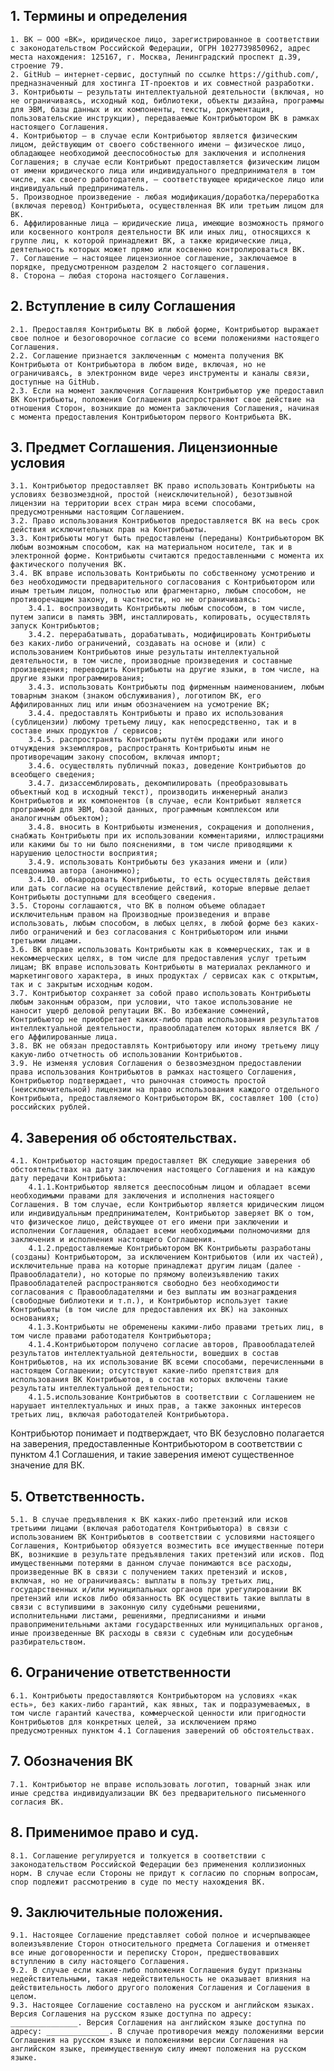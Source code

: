 ## 1. Термины и определения

    1. ВК – ООО «ВК», юридическое лицо, зарегистрированное в соответствии с законодательством Российской Федерации, ОГРН 1027739850962, адрес места нахождения: 125167, г. Москва, Ленинградский проспект д.39, строение 79.
    2. GitHub – интернет-сервис, доступный по ссылке https://github.com/, предназначенный для хостинга IT-проектов и их совместной разработки.
    3. Контрибьюты – результаты интеллектуальной деятельности (включая, но не ограничиваясь, исходный код, библиотеки, объекты дизайна, программы для ЭВМ, базы данных и их компоненты, тексты, документация, пользовательские инструкции), передаваемые Контрибьютором ВК в рамках настоящего Соглашения. 
    4. Контрибьютор – в случае если Контрибьютор является физическим лицом, действующим от своего собственного имени – физическое лицо, обладающее необходимой дееспособностью для заключения и исполнения Соглашения; в случае если Контрибьют предоставляется физическим лицом от имени юридического лица или индивидуального предпринимателя в том числе, как своего работодателя, – соответствующее юридическое лицо или индивидуальный предприниматель.
    5. Производное произведение - любая модификация/доработка/переработка (включая перевод) Контрибьюта, осуществленная ВК или третьим лицом для ВК.
    6. Аффилированные лица – юридические лица, имеющие возможность прямого или косвенного контроля деятельности ВК или иных лиц, относящихся к группе лиц, к которой принадлежит ВК, а также юридические лица, деятельность которых может прямо или косвенно контролироваться ВК.
    7. Соглашение – настоящее лицензионное соглашение, заключаемое в порядке, предусмотренном разделом 2 настоящего соглашения.
    8. Сторона – любая сторона настоящего Соглашения.

## 2. Вступление в силу Соглашения

    2.1. Предоставляя Контрибьюты ВК в любой форме, Контрибьютор выражает свое полное и безоговорочное согласие со всеми положениями настоящего Соглашения.
    2.2. Соглашение признается заключенным с момента получения ВК Контрибьюта от Контрибьютора в любом виде, включая, но не ограничиваясь, в электронном виде через инструменты и каналы связи, доступные на GitHub.
    2.3. Если на момент заключения Соглашения Контрибьютор уже предоставил ВК Контрибьюты, положения Соглашения распространяют свое действие на отношения Сторон, возникшие до момента заключения Соглашения, начиная с момента предоставления Контрибьютором первого Контрибьюта ВК. 

## 3. Предмет Соглашения. Лицензионные условия

    3.1. Контрибьютор предоставляет ВК право использовать Контрибьюты на условиях безвозмездной, простой (неисключительной), безотзывной лицензии на территории всех стран мира всеми способами, предусмотренными настоящим Соглашением.
    3.2. Право использования Контрибьютов предоставляется ВК на весь срок действия исключительных прав на Контрибьюты.
    3.3. Контрибьюты могут быть предоставлены (переданы) Контрибьютором ВК любым возможным способом, как на материальном носителе, так и в электронной форме. Контрибьюты считаются предоставленными с момента их фактического получения ВК.
    3.4. ВК вправе использовать Контрибьюты по собственному усмотрению и без необходимости предварительного согласования с Контрибьютором или иным третьим лицом, полностью или фрагментарно, любым способом, не противоречащим закону, в частности, но не ограничиваясь:
        3.4.1. воспроизводить Контрибьюты любым способом, в том числе, путем записи в память ЭВМ, инсталлировать, копировать, осуществлять запуск Контрибьютов;
        3.4.2. перерабатывать, дорабатывать, модифицировать Контрибьюты без каких-либо ограничений, создавать на основе и (или) с использованием Контрибьютов иные результаты интеллектуальной деятельности, в том числе, производные произведения и составные произведения; переводить Контрибьюты на другие языки, в том числе, на другие языки программирования;
        3.4.3. использовать Контрибьюты под фирменным наименованием, любым товарным знаком (знаком обслуживания), логотипом ВК, его Аффилированных лиц или иным обозначением на усмотрение ВК;
        3.4.4. предоставлять Контрибьюты и право их использования (сублицензии) любому третьему лицу, как непосредственно, так и в составе иных продуктов / сервисов;
        3.4.5. распространять Контрибьюты путём продажи или иного отчуждения экземпляров, распространять Контрибьюты иным не противоречащим закону способом, включая импорт;
        3.4.6. осуществлять публичный показ, доведение Контрибьютов до всеобщего сведения;
        3.4.7. дизассемблировать, декомпилировать (преобразовывать объектный код в исходный текст), производить инженерный анализ Контрибьютов и их компонентов (в случае, если Контрибьют является программой для ЭВМ, базой данных, программным комплексом или аналогичным объектом);
        3.4.8. вносить в Контрибьюты изменения, сокращения и дополнения, снабжать Контрибьюты при их использовании комментариями, иллюстрациями или какими бы то ни было пояснениями, в том числе приводящими к нарушению целостности восприятия;
        3.4.9. использовать Контрибьюты без указания имени и (или) псевдонима автора (анонимно);
        3.4.10. обнародовать Контрибьюты, то есть осуществлять действия или дать согласие на осуществление действий, которые впервые делает Контрибьюты доступными для всеобщего сведения.
    3.5. Стороны соглашаются, что ВК в полном объеме обладает исключительным правом на Производные произведения и вправе использовать, любым способом, в любых целях, в любой форме без каких-либо ограничений и без согласования с Контрибьютором или иными третьими лицами.
    3.6. ВК вправе использовать Контрибьюты как в коммерческих, так и в некоммерческих целях, в том числе для предоставления услуг третьим лицам; ВК вправе использовать Контрибьюты в материалах рекламного и маркетингового характера, в иных продуктах / сервисах как с открытым, так и с закрытым исходным кодом. 
    3.7. Контрибьютор сохраняет за собой право использовать Контрибьюты любым законным образом, при условии, что такое использование не наносит ущерб деловой репутации ВК. Во избежание сомнений, Контрибьютор не приобретает каких-либо прав использования результатов интеллектуальной деятельности, правообладателем которых является ВК / его Аффилированные лица.
    3.8. ВК не обязан предоставлять Контрибьютору или иному третьему лицу какую-либо отчетность об использовании Контрибьютов.
    3.9. Не изменяя условия Соглашения о безвозмездном предоставлении права использования Контрибьютов в рамках настоящего Соглашения, Контрибьютор подтверждает, что рыночная стоимость простой (неисключительной) лицензии на право использования каждого отдельного Контрибьюта, предоставляемого Контрибьютором ВК, составляет 100 (сто) российских рублей.

## 4. Заверения об обстоятельствах.

    4.1. Контрибьютор настоящим предоставляет ВК следующие заверения об обстоятельствах на дату заключения настоящего Соглашения и на каждую дату передачи Контрибьюта:
        4.1.1.Контрибьютор является дееспособным лицом и обладает всеми необходимыми правами для заключения и исполнения настоящего Соглашения. В том случае, если Контрибьютор является юридическим лицом или индивидуальным предпринимателем, Контрибьютор заверяет ВК о том, что физическое лицо, действующее от его имени при заключении и исполнении Соглашения, обладает всеми необходимыми полномочиями для заключения и исполнения настоящего Соглашения.
        4.1.2.предоставляемые Контрибьютором ВК Контрибьюты разработаны (созданы) Контрибьютором, за исключением Контрибьютов (или их частей), исключительные права на которые принадлежат другим лицам (далее - Правообладатели), но которые по прямому волеизъявлению таких Правообладателей распространяются свободно без необходимости согласования с Правообладателями и без выплаты им вознаграждения (свободные библиотеки и т.п.), и Контрибьютор использует такие Контрибьюты (в том числе для предоставления их ВК) на законных основаниях;
        4.1.3.Контрибьюты не обременены какими-либо правами третьих лиц, в том числе правами работодателя Контрибьютора;
        4.1.4.Контрибьютором получено согласие авторов, Правообладателей результатов интеллектуальной деятельности, вошедших в состав Контрибьютов, на их использование ВК всеми способами, перечисленными в настоящем Соглашении; отсутствуют какие-либо препятствия для использования ВК Контрибьютов, в состав которых включены такие результаты интеллектуальной деятельности;
        4.1.5.использование Контрибьютов в соответствии с Соглашением не нарушает интеллектуальных и иных прав, а также законных интересов третьих лиц, включая работодателей Контрибьютора. 
Контрибьютор понимает и подтверждает, что ВК безусловно полагается на заверения, предоставленные Контрибьютором в соответствии с пунктом 4.1 Соглашения, и такие заверения имеют существенное значение для ВК.

## 5. Ответственность.

    5.1. В случае предъявления к ВК каких-либо претензий или исков третьими лицами (включая работодателя Контрибьютора) в связи с использованием ВК Контрибьютов в соответствии с условиями настоящего Соглашения, Контрибьютор обязуется возместить все имущественные потери ВК, возникшие в результате предъявления таких претензий или исков. Под имущественными потерями в данном случае понимаются все расходы, произведенные ВК в связи с получением таких претензий и исков, включая, но не ограничиваясь: выплаты в пользу третьих лиц, государственных и/или муниципальных органов при урегулировании ВК претензий или исков либо обязанность ВК осуществить такие выплаты в связи с вступившими в законную силу судебными решениями, исполнительными листами, решениями, предписаниями и иными правоприменительными актами государственных или муниципальных органов, иные произведенные ВК расходы в связи с судебным или досудебным разбирательством.

## 6. Ограничение ответственности

    6.1. Контрибьюты предоставляются Контрибьютором на условиях «как есть», без каких-либо гарантий, как явных, так и подразумеваемых, в том числе гарантий качества, коммерческой ценности или пригодности Контрибьютов для конкретных целей, за исключением прямо предусмотренных пунктом 4.1 Соглашения заверений об обстоятельствах.

## 7. Обозначения ВК

    7.1. Контрибьютор не вправе использовать логотип, товарный знак или иные средства индивидуализации ВК без предварительного письменного согласия ВК.

## 8. Применимое право и суд.

    8.1. Соглашение регулируется и толкуется в соответствии с законодательством Российской Федерации без применения коллизионных норм. В случае если Стороны не придут к согласию по спорным вопросам, спор подлежит рассмотрению в суде по месту нахождения ВК. 

## 9. Заключительные положения.

    9.1. Настоящее Соглашение представляет собой полное и исчерпывающее волеизъявление Сторон относительного предмета Соглашения и отменяет все иные договоренности и переписку Сторон, предшествовавших вступлению в силу настоящего Соглашения.
    9.2. В случае если какие-либо положения Соглашения будут признаны недействительными, такая недействительность не оказывает влияния на действительность любого другого положения Соглашения и Соглашения в целом.
    9.3. Настоящее Соглашение составлено на русском и английском языках. Версия Соглашения на русском языке доступна по адресу: _______________. Версия Соглашения на английском языке доступна по адресу: ______________. В случае противоречия между положениями версии Соглашения на русском языке и положениями версии Соглашения на английском языке, преимущественную силу имеют положения на русском языке.
